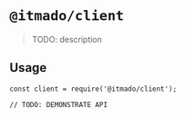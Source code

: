 # `@itmado/client`

> TODO: description

## Usage

```
const client = require('@itmado/client');

// TODO: DEMONSTRATE API
```
